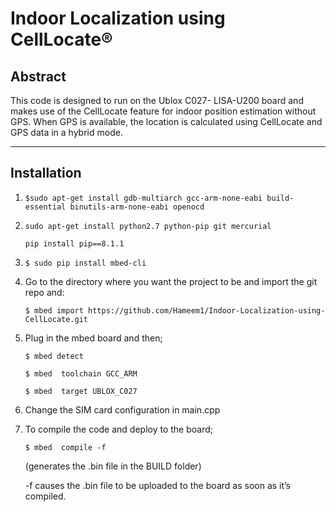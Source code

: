 # Indoor Localization using CellLocate<span>&#174;

## Abstract

This code is designed to run on the Ublox C027- LISA-U200 board and makes use of the CellLocate feature for indoor position estimation without GPS. When GPS is available, the location is calculated using CellLocate and GPS data in a hybrid mode.

***

## Installation

1) `$sudo apt-get install gdb-multiarch gcc-arm-none-eabi build-essential binutils-arm-none-eabi openocd`

2) `sudo apt-get install python2.7 python-pip git mercurial`
   
   `pip install pip==8.1.1`

3) `$ sudo pip install mbed-cli`

4) Go to the directory where you want the project to be and import the git repo and:

    `$ mbed import https://github.com/Hameem1/Indoor-Localization-using-CellLocate.git`

5) Plug in the mbed board and then;

    `$ mbed detect`
    
    `$ mbed  toolchain GCC_ARM`
    
    `$ mbed  target UBLOX_C027`
    
6) Change the SIM card configuration in main.cpp

7) To compile the code and deploy to the board;
    
    `$ mbed  compile -f`

    (generates the .bin file in the BUILD folder)
    
    -f causes the .bin file to be uploaded to the board as soon as it’s compiled.

